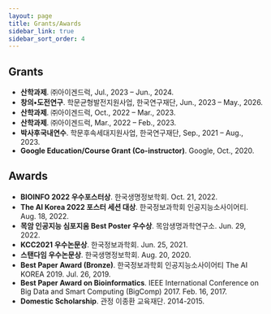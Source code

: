 ```yaml
---
layout: page
title: Grants/Awards
sidebar_link: true
sidebar_sort_order: 4
---
```

## Grants
- <strong>산학과제</strong>. ㈜아이겐드럭, Jul., 2023 – Jun., 2024.
- <strong>창의•도전연구</strong>. 학문균형발전지원사업, 한국연구재단, Jun., 2023 – May., 2026.
- <strong>산학과제</strong>. ㈜아이겐드럭, Oct., 2022 – Mar., 2023.
- <strong>산학과제</strong>. ㈜아이겐드럭, Mar., 2022 – Feb., 2023.
- <strong>박사후국내연수</strong>. 학문후속세대지원사업, 한국연구재단, Sep., 2021 – Aug., 2023.
- <strong>Google Education/Course Grant (Co-instructor)</strong>. Google, Oct., 2020.


## Awards
- <strong>BIOINFO 2022 우수포스터상</strong>. 한국생명정보학회. Oct. 21, 2022.
- <strong>The AI Korea 2022 포스터 세션 대상</strong>. 한국정보과학회 인공지능소사이어티. Aug. 18, 2022.
- <strong>목암 인공지능 심포지움 Best Poster 우수상</strong>. 목암생명과학연구소. Jun. 29, 2022.
- <strong>KCC2021 우수논문상</strong>. 한국정보과학회. Jun. 25, 2021. 
- <strong>스탠다임 우수논문상</strong>. 한국생명정보학회. Aug. 20, 2020.
- <strong>Best Paper Award (Bronze)</strong>. 한국정보과학회 인공지능소사이어티 The AI KOREA 2019. Jul. 26, 2019. 
- <strong>Best Paper Award on Bioinformatics</strong>. IEEE International Conference on Big Data and Smart Computing (BigComp) 2017. Feb. 16, 2017.
- <strong>Domestic Scholarship</strong>. 관정 이종환 교육재단. 2014-2015.
